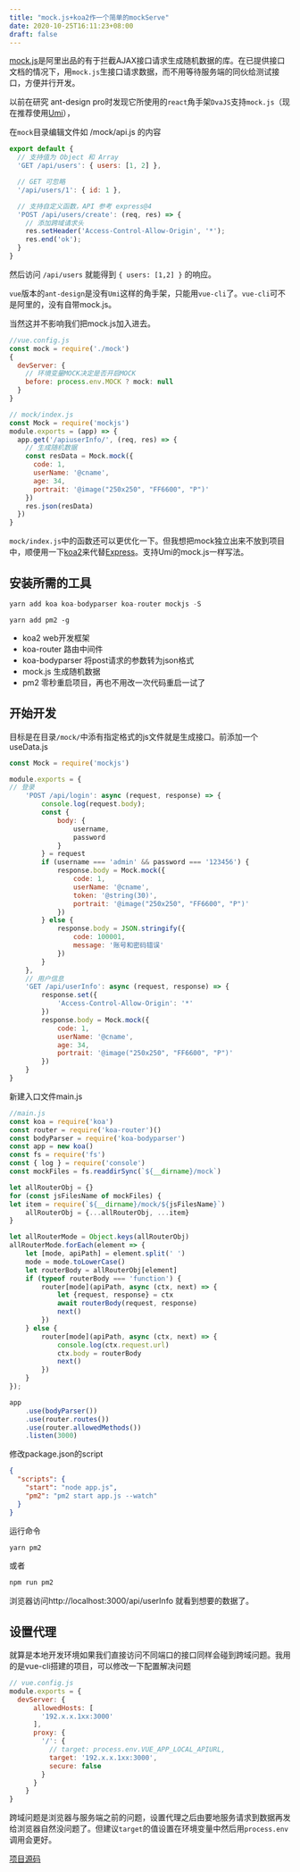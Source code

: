 ```yaml
---
title: "mock.js+koa2作一个简单的mockServe"
date: 2020-10-25T16:11:23+08:00
draft: false
---
```


[mock.js](http://mockjs.com/)是阿里出品的有于拦截AJAX接口请求生成随机数据的库。在已提供接口文档的情况下，用`mock.js`生接口请求数据，而不用等待服务端的同伙给测试接口，方便并行开发。

以前在研究 ant-design pro时发现它所使用的`react`角手架`DvaJS`支持`mock.js`（现在推荐使用[Umi](https://umijs.org/zh-CN)），

在`mock`目录编辑文件如 /mock/api.js 的内容

```js
export default {
  // 支持值为 Object 和 Array
  'GET /api/users': { users: [1, 2] },

  // GET 可忽略
  '/api/users/1': { id: 1 },

  // 支持自定义函数，API 参考 express@4
  'POST /api/users/create': (req, res) => {
    // 添加跨域请求头
    res.setHeader('Access-Control-Allow-Origin', '*');
    res.end('ok');
  }
}
```

然后访问 `/api/users` 就能得到 `{ users: [1,2] }` 的响应。

`vue`版本的`ant-design`是没有`Umi`这样的角手架，只能用`vue-cli`了。`vue-cli`可不是阿里的，没有自带mock.js。

当然这并不影响我们把mock.js加入进去。

```js
//vue.config.js
const mock = require('./mock')
{
  devServer: {
    // 环境变量MOCK决定是否开启MOCK
    before: process.env.MOCK ? mock: null
  }
}
```

```js
// mock/index.js
const Mock = require('mockjs')
module.exports = (app) => {
  app.get('/apiuserInfo/', (req, res) => {
    // 生成随机数据
    const resData = Mock.mock({
      code: 1,
      userName: '@cname',
      age: 34,
      portrait: '@image("250x250", "FF6600", "P")'
    })
    res.json(resData)
  })
}
```

`mock/index.js`中的函数还可以更优化一下。但我想把mock独立出来不放到项目中，顺便用一下[koa2](https://koa.bootcss.com/)来代替[Express](http://expressjs.com/)。支持Umi的mock.js一样写法。

## 安装所需的工具

```js
yarn add koa koa-bodyparser koa-router mockjs -S
```

```
yarn add pm2 -g
```

* koa2 web开发框架
* koa-router 路由中间件
* koa-bodyparser 将post请求的参数转为json格式
* mock.js 生成随机数据
* pm2 零秒重启项目，再也不用改一次代码重启一试了

## 开始开发

目标是在目录`/mock/`中添有指定格式的js文件就是生成接口。前添加一个useData.js

```js
const Mock = require('mockjs')

module.exports = {
// 登录
    'POST /api/login': async (request, response) => {
        console.log(request.body);
        const {
            body: {
                username,
                password    
            }
        } = request
        if (username === 'admin' && password === '123456') {
            response.body = Mock.mock({
                code: 1,
                userName: '@cname',
                token: '@string(30)',
                portrait: '@image("250x250", "FF6600", "P")'
            })    
        } else {
            response.body = JSON.stringify({
                code: 100001,
                message: '账号和密码错误'
            })
        }
    },
    // 用户信息
    'GET /api/userInfo': async (request, response) => {
        response.set({
            'Access-Control-Allow-Origin': '*'
        })
        response.body = Mock.mock({
            code: 1,
            userName: '@cname',
            age: 34,
            portrait: '@image("250x250", "FF6600", "P")'
        })
    }
}
```

新建入口文件main.js

```javascript
//main.js
const koa = require('koa')
const router = require('koa-router')()
const bodyParser = require('koa-bodyparser')
const app = new koa()
const fs = require('fs')
const { log } = require('console')
const mockFiles = fs.readdirSync(`${__dirname}/mock`)

let allRouterObj = {}
for (const jsFilesName of mockFiles) {
let item = require(`${__dirname}/mock/${jsFilesName}`)
    allRouterObj = {...allRouterObj, ...item}
}

let allRouterMode = Object.keys(allRouterObj)
allRouterMode.forEach(element => {
    let [mode, apiPath] = element.split(' ')
    mode = mode.toLowerCase()
    let routerBody = allRouterObj[element]
    if (typeof routerBody === 'function') {
        router[mode](apiPath, async (ctx, next) => {
            let {request, response} = ctx
            await routerBody(request, response)
            next()
        })
    } else {
        router[mode](apiPath, async (ctx, next) => {
            console.log(ctx.request.url)
            ctx.body = routerBody
            next()
        })
    }
});

app
    .use(bodyParser())
    .use(router.routes())
    .use(router.allowedMethods())
    .listen(3000)
```

修改package.json的script

```json
{
  "scripts": {
    "start": "node app.js",
    "pm2": "pm2 start app.js --watch"
  }
}
```

运行命令

```bash
yarn pm2
```

或者

```bash
npm run pm2
```

浏览器访问http://localhost:3000/api/userInfo 就看到想要的数据了。

## 设置代理

就算是本地开发环境如果我们直接访问不同端口的接口同样会碰到跨域问题。我用的是vue-cli搭建的项目，可以修改一下配置解决问题

```javascript
// vue.config.js
module.exports = {
  devServer: {
      allowedHosts: [
        '192.x.x.1xx:3000'
      ],
      proxy: {
        '/': {
          // target: process.env.VUE_APP_LOCAL_APIURL,
          target: '192.x.x.1xx:3000',
          secure: false
        }
      }
    }
}
```

跨域问题是浏览器与服务端之前的问题，设置代理之后由要地服务请求到数据再发给浏览器自然没问题了。但建议`target`的值设置在环境变量中然后用`process.env`调用会更好。

[项目源码](https://github.com/kang-lyk/mockServe)







